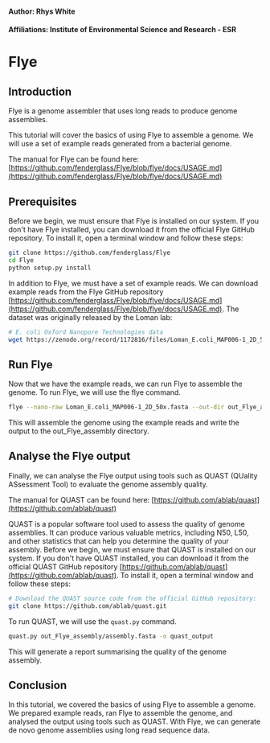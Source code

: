 #### Author: Rhys White
#### Affiliations: Institute of Environmental Science and Research - ESR

# Flye

## Introduction

Flye is a genome assembler that uses long reads to produce genome assemblies. 

This tutorial will cover the basics of using Flye to assemble a genome. We will use a set of example reads generated from a bacterial genome.

The manual for Flye can be found here: [https://github.com/fenderglass/Flye/blob/flye/docs/USAGE.md](https://github.com/fenderglass/Flye/blob/flye/docs/USAGE.md)

## Prerequisites

Before we begin, we must ensure that Flye is installed on our system. If you don't have Flye installed, you can download it from the official Flye GitHub repository. To install it, open a terminal window and follow these steps:

```bash
git clone https://github.com/fenderglass/Flye
cd Flye
python setup.py install
```

In addition to Flye, we must have a set of example reads. We can download example reads from the Flye GitHub repository [https://github.com/fenderglass/Flye/blob/flye/docs/USAGE.md](https://github.com/fenderglass/Flye/blob/flye/docs/USAGE.md). The dataset was originally released by the Loman lab:

```bash
# E. coli Oxford Nanopore Technologies data
wget https://zenodo.org/record/1172816/files/Loman_E.coli_MAP006-1_2D_50x.fasta
```


## Run Flye

Now that we have the example reads, we can run Flye to assemble the genome. To run Flye, we will use the flye command.

```bash
flye --nano-raw Loman_E.coli_MAP006-1_2D_50x.fasta --out-dir out_Flye_assembly --threads 4
```

This will assemble the genome using the example reads and write the output to the out_Flye_assembly directory.


## Analyse the Flye output

Finally, we can analyse the Flye output using tools such as QUAST (QUality ASsessment Tool) to evaluate the genome assembly quality.

The manual for QUAST can be found here: [https://github.com/ablab/quast](https://github.com/ablab/quast)

QUAST is a popular software tool used to assess the quality of genome assemblies. It can produce various valuable metrics, including N50, L50, and other statistics that can help you determine the quality of your assembly. Before we begin, we must ensure that QUAST is installed on our system. If you don't have QUAST installed, you can download it from the official QUAST GitHub repository [https://github.com/ablab/quast](https://github.com/ablab/quast). To install it, open a terminal window and follow these steps:

```bash
# Download the QUAST source code from the official GitHub repository:
git clone https://github.com/ablab/quast.git
```

To run QUAST, we will use the `quast.py` command.

```bash
quast.py out_Flye_assembly/assembly.fasta -o quast_output
```

This will generate a report summarising the quality of the genome assembly.


## Conclusion

In this tutorial, we covered the basics of using Flye to assemble a genome. We prepared example reads, ran Flye to assemble the genome, and analysed the output using tools such as QUAST. With Flye, we can generate de novo genome assemblies using long read sequence data.
